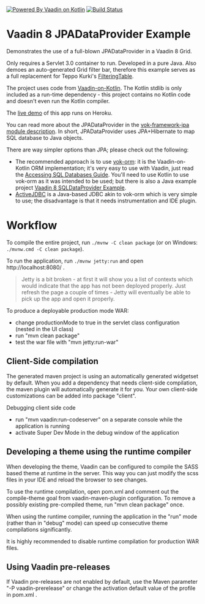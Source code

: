 [![Powered By Vaadin on Kotlin](http://vaadinonkotlin.eu/iconography/vok_badge.svg)](http://vaadinonkotlin.eu)
[![Build Status](https://travis-ci.org/mvysny/vaadin8-jpadataprovider-example.svg?branch=master)](https://travis-ci.org/mvysny/vaadin8-jpadataprovider-example)

Vaadin 8 JPADataProvider Example
================================

Demonstrates the use of a full-blown JPADataProvider in a Vaadin 8 Grid.

Only requires a Servlet 3.0 container to run. Developed in a pure Java. Also demoes an auto-generated
Grid filter bar, therefore this example serves as a full replacement for Teppo Kurki's
[FilteringTable](https://vaadin.com/directory/component/filteringtable).

The project uses code from [Vaadin-on-Kotlin](http://vaadinonkotlin.eu). The Kotlin stdlib is
only included as a run-time dependency - this project contains no Kotlin code and doesn't even
run the Kotlin compiler.

The [live demo](https://vaadin8-jpadataprovider-exampl.herokuapp.com/) of this app runs on Heroku.

You can read more about the JPADataProvider in the [vok-framework-jpa module description](https://github.com/mvysny/vaadin-on-kotlin/tree/master/vok-framework-jpa).
In short, JPADataProvider uses JPA+Hibernate to map SQL database to Java objects.

There are way simpler options than JPA; please check out the following:

* The recommended approach is to use [vok-orm](https://github.com/mvysny/vok-orm): it is the Vaadin-on-Kotlin ORM implementation; it's very easy to use with Vaadin, just read the
[Accessing SQL Databases Guide](http://www.vaadinonkotlin.eu/databases.html). You'll need to use Kotlin to use vok-orm as it was intended to be used;
  but there is also a Java example project [Vaadin 8 SQLDataProvider Example](https://github.com/mvysny/vaadin8-sqldataprovider-example).
* [ActiveJDBC](http://javalite.io/activejdbc) is a Java-based JDBC akin to vok-orm which is very simple to use; the disadvantage is that it needs instrumentation
  and IDE plugin.

Workflow
========

To compile the entire project, run `./mvnw -C clean package` (or on Windows: `./mvnw.cmd -C clean package`).

To run the application, run `./mvnw jetty:run` and open http://localhost:8080/ .

> Jetty is a bit broken - at first it will show you a list of contexts which would indicate that the
  app has not been deployed properly. Just refresh the page a couple of times - Jetty will eventually
  be able to pick up the app and open it properly.

To produce a deployable production mode WAR:
- change productionMode to true in the servlet class configuration (nested in the UI class)
- run "mvn clean package"
- test the war file with "mvn jetty:run-war"

Client-Side compilation
-------------------------

The generated maven project is using an automatically generated widgetset by default. 
When you add a dependency that needs client-side compilation, the maven plugin will 
automatically generate it for you. Your own client-side customizations can be added into
package "client".

Debugging client side code
  - run "mvn vaadin:run-codeserver" on a separate console while the application is running
  - activate Super Dev Mode in the debug window of the application

Developing a theme using the runtime compiler
-------------------------

When developing the theme, Vaadin can be configured to compile the SASS based
theme at runtime in the server. This way you can just modify the scss files in
your IDE and reload the browser to see changes.

To use the runtime compilation, open pom.xml and comment out the compile-theme 
goal from vaadin-maven-plugin configuration. To remove a possibly existing 
pre-compiled theme, run "mvn clean package" once.

When using the runtime compiler, running the application in the "run" mode 
(rather than in "debug" mode) can speed up consecutive theme compilations
significantly.

It is highly recommended to disable runtime compilation for production WAR files.

Using Vaadin pre-releases
-------------------------

If Vaadin pre-releases are not enabled by default, use the Maven parameter
"-P vaadin-prerelease" or change the activation default value of the profile in pom.xml .
